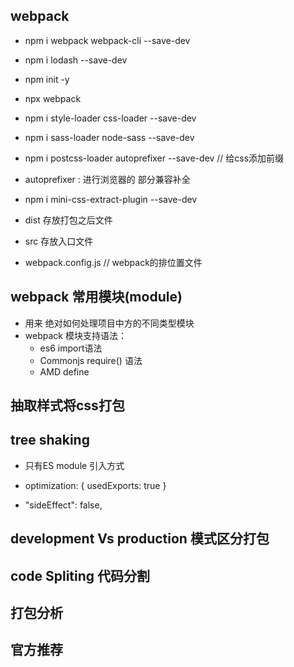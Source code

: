 ## webpack
  - npm i webpack webpack-cli --save-dev
  - npm i lodash --save-dev
  - npm init -y
  - npx webpack
  - npm i style-loader css-loader --save-dev
  - npm i sass-loader node-sass --save-dev
  - npm i postcss-loader autoprefixer --save-dev // 给css添加前缀
  - autoprefixer : 进行浏览器的 部分兼容补全
  - npm i mini-css-extract-plugin --save-dev

  - dist 存放打包之后文件
  - src 存放入口文件
  - webpack.config.js // webpack的排位置文件

## webpack 常用模块(module)
  - 用来 绝对如何处理项目中方的不同类型模块
  - webpack 模块支持语法：
    - es6 import语法
    - Commonjs require() 语法
    - AMD define


## 抽取样式将css打包

## tree shaking

  - 只有ES module 引入方式

  - optimization: {
    usedExports: true
  }

  - "sideEffect": false,

## development Vs production 模式区分打包

## code Spliting 代码分割

## 打包分析

## 官方推荐